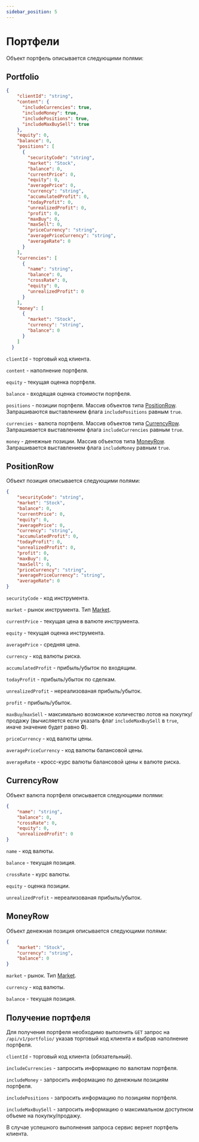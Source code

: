 ```yaml
---
sidebar_position: 5
---
```


# Портфели
Объект портфель описывается следующими полями:
## Portfolio
```json
{
    "clientId": "string",
    "content": {
      "includeCurrencies": true,
      "includeMoney": true,
      "includePositions": true,
      "includeMaxBuySell": true
    },
    "equity": 0,
    "balance": 0,
    "positions": [
      {
        "securityCode": "string",
        "market": "Stock",
        "balance": 0,
        "currentPrice": 0,
        "equity": 0,
        "averagePrice": 0,
        "currency": "string",
        "accumulatedProfit": 0,
        "todayProfit": 0,
        "unrealizedProfit": 0,
        "profit": 0,
        "maxBuy": 0,
        "maxSell": 0,
        "priceCurrency": "string",
        "averagePriceCurrency": "string",
        "averageRate": 0
      }
    ],
    "currencies": [
      {
        "name": "string",
        "balance": 0,
        "crossRate": 0,
        "equity": 0,
        "unrealizedProfit": 0
      }
    ],
    "money": [
      {
        "market": "Stock",
        "currency": "string",
        "balance": 0
      }
    ]
  }
```

`clientId` - торговый код клиента.

`content` - наполнение портфеля.

`equity` - текущая оценка портфеля.

`balance` - входящая оценка стоимости портфеля.

`positions` - позиции портфеля. Массив объектов типа [PositionRow](#positionrow). Запрашиваются выставлением флага `includePositions` равным `true`.

`currencies` - валюта портфеля. Массив объектов типа [CurrencyRow](#currencyrow). Запрашивается выставлением флага `includeCurrencies` равным `true`.

`money` - денежные позиции. Массив объектов типа [MoneyRow](#moneyrow). Запрашивается выставлением флага `includeMoney` равным `true`.

## PositionRow
Объект позиция описывается следующими полями:
```json
{
    "securityCode": "string",
    "market": "Stock",
    "balance": 0,
    "currentPrice": 0,
    "equity": 0,
    "averagePrice": 0,
    "currency": "string",
    "accumulatedProfit": 0,
    "todayProfit": 0,
    "unrealizedProfit": 0,
    "profit": 0,
    "maxBuy": 0,
    "maxSell": 0,
    "priceCurrency": "string",
    "averagePriceCurrency": "string",
    "averageRate": 0
}
```
`securityCode` - код инструмента.

`market` - рынок инструмента. Тип [Market](common-types.md#market).

`currentPrice` - текущая цена в валюте инструмента.

`equity` - текущая оценка инструмента.

`averagePrice` - средняя цена.

`currency` - код валюты риска.

`accumulatedProfit` - прибыль/убыток по входящим.

`todayProfit` - прибыль/убыток по сделкам.

`unrealizedProfit` - нереализованая прибыль/убыток.

`profit` - прибыль/убыток.

`maxBuy`/`maxSell` - максимально возможное количество лотов на покупку/продажу (вычисляется если указать флаг `includeMaxBuySell` в `true`, иначе значение будет равно **0**).

`priceCurrency` - код валюты цены.

`averagePriceCurrency` - код валюты балансовой цены.

`averageRate` - кросс-курс валюты балансовой цены к валюте риска.

## CurrencyRow
Объект валюта портфеля описывается следующими полями:
```json
{
    "name": "string",
    "balance": 0,
    "crossRate": 0,
    "equity": 0,
    "unrealizedProfit": 0
}
```
`name` - код валюты.

`balance` - текущая позиция.

`crossRate` - курс валюты.

`equity` - оценка позиции.

`unrealizedProfit` - нереализованая прибыль/убыток.

## MoneyRow
Объект денежная позиция описывается следующими полями:
```json
{
    "market": "Stock",
    "currency": "string",
    "balance": 0
}
```
`market` - рынок. Тип [Market](common-types.md#market).

`currency` - код валюты.

`balance` - текущая позиция.

## Получение портфеля
Для получения портфеля необходимо выполнить `GET` запрос на `/api/v1/portfolio/` указав торговый код клиента и выбрав наполнение портфеля.

`clientId` - торговый код клиента (обязательный).

`includeCurrencies` - запросить информацию по валютам портфеля.

`includeMoney` - запросить информацию по денежным позициям портфеля.

`includePositions` - запросить информацию по позициям портфеля.

`includeMaxBuySell` - запросить информацию о максимальном доступном объеме на покупку/продажу.

В случае успешного выполнения запроса сервис вернет портфель клиента.